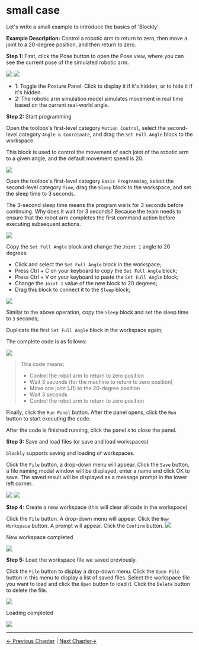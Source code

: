 # small case

Let's write a small example to introduce the basics of 'Blockly'.

**Example Description:** Control a robotic arm to return to zero, then move a joint to a 20-degree position, and then return to zero.

**Step 1:** First, click the Pose button to open the Pose view, where you can see the current pose of the simulated robotic arm.

<img src="../../../resources/3-FunctionsAndApplications/5.myBlockly/blockly/posture-btn.png" />

<img src="../../../resources/3-FunctionsAndApplications/5.myBlockly/blockly/posture.png" />

- 1: Toggle the Posture Panel: Click to display it if it's hidden, or to hide it if it's hidden.
- 2: The robotic arm simulation model simulates movement in real time based on the current real-world angle.

**Step 2:** Start programming

Open the toolbox's first-level category `Motion Control`, select the second-level category `Angle & Coordinate`, and drag the `Set Full Angle` block to the workspace.

This block is used to control the movement of each joint of the robotic arm to a given angle, and the default movement speed is 20.

<img src="../../../resources/3-FunctionsAndApplications/5.myBlockly/blockly/case1.png" />

Open the toolbox's first-level category `Basic Programming`, select the second-level category `Time`, drag the `Sleep` block to the workspace, and set the sleep time to 3 seconds.

The 3-second sleep time means the program waits for 3 seconds before continuing. Why does it wait for 3 seconds? Because the team needs to ensure that the robot arm completes the first command action before executing subsequent actions.

<img src="../../../resources/3-FunctionsAndApplications/5.myBlockly/blockly/case2.png" />

Copy the `Set Full Angle` block and change the `Joint 1` angle to 20 degrees:

- Click and select the `Set Full Angle` block in the workspace;
- Press Ctrl + C on your keyboard to copy the `Set Full Angle` block;
- Press Ctrl + V on your keyboard to paste the `Set Full Angle` block;
- Change the `Joint 1` value of the new block to 20 degrees;
- Drag this block to connect it to the `Sleep` block;
<img src="../../../resources/3-FunctionsAndApplications/5.myBlockly/blockly/case3.png" />

Similar to the above operation, copy the `Sleep` block and set the sleep time to `3` seconds;

Duplicate the first `Set Full Angle` block in the workspace again;

The complete code is as follows:

<img src="../../../resources/3-FunctionsAndApplications/5.myBlockly/blockly/case4.png" />

> This code means:
>
> - Control the robot arm to return to zero position<br />
> - Wait 3 seconds (for the machine to return to zero position)<br />
> - Move one joint (J1) to the 20-degree position<br />
> - Wait 3 seconds<br />
> - Control the robot arm to return to zero position<br />

Finally, click the `Run Panel` button. After the panel opens, click the `Run` button to start executing the code.

After the code is finished running, click the panel `X` to close the panel.

**Step 3:** Save and load files (or save and load workspaces)

`blockly` supports saving and loading of workspaces.

Click the `File` button, a drop-down menu will appear. Click the `Save` button, a file naming modal window will be displayed, enter a name and click OK to save. The saved result will be displayed as a message prompt in the lower left corner.

<img src="../../../resources/3-FunctionsAndApplications/5.myBlockly/blockly/case7.png" />

<img src="../../../resources/3-FunctionsAndApplications/5.myBlockly/blockly/case10.png" />

**Step 4:** Create a new workspace (this will clear all code in the workspace)

Click the `File` button. A drop-down menu will appear. Click the `New Workspace` button. A prompt will appear. Click the `Confirm` button.
<img src="../../../resources/3-FunctionsAndApplications/5.myBlockly/blockly/case8.png" />

New workspace completed

<img src="../../../resources/3-FunctionsAndApplications/5.myBlockly/blockly/case9.png" />

**Step 5:** Load the workspace file we saved previously.

Click the `File` button to display a drop-down menu. Click the `Open File` button in this menu to display a list of saved files. Select the workspace file you want to load and click the `Open` button to load it. Click the `Delete` button to delete the file.

<img src="../../../resources/3-FunctionsAndApplications/5.myBlockly/blockly/case11.png" />

Loading completed

<img src="../../../resources/3-FunctionsAndApplications/5.myBlockly/blockly/case4.png" />

---

[← Previous Chapter](./5.5.2-interfaceDescription.md) | [Next Chapter→](./5.5.4-autofill.md)


